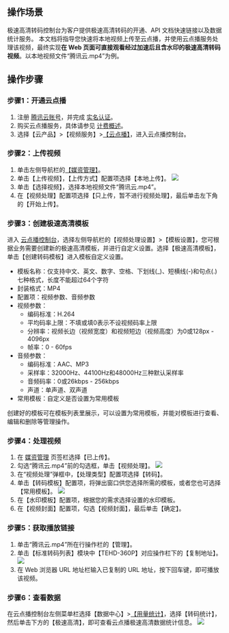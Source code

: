 ## 操作场景
极速高清转码控制台为客户提供极速高清转码的开通、API 文档快速链接以及数据统计服务。
本文档将指导您快速将本地视频上传至云点播，并使用云点播服务处理该视频，最终实现**在 Web 页面可直接观看经过加速后且含水印的极速高清转码视频**。以本地视频文件“腾讯云.mp4”为例。

## 操作步骤

### 步骤1：开通云点播

1. 注册 [腾讯云账号](https://cloud.tencent.com/document/product/378/17985)，并完成 [实名认证](https://cloud.tencent.com/document/product/378/3629)。
2. 购买云点播服务，具体请参见 [计费概述](https://cloud.tencent.com/document/product/266/2838)。
3. 选择【云产品】>【视频服务】>[【云点播】](https://console.cloud.tencent.com/vod)，进入云点播控制台。

 

### 步骤2：上传视频

1. 单击左侧导航栏的[【媒资管理】](https://console.cloud.tencent.com/vod/media)。
2. 单击【上传视频】，【上传方式】配置项选择【本地上传】。
![](https://main.qcloudimg.com/raw/9741008a78ea906c13bb1b62c796ed88.png)
3. 单击【选择视频】，选择本地视频文件“腾讯云.mp4”。
4. 在【视频处理】配置项选择【只上传，暂不进行视频处理】，最后单击左下角的【开始上传】。

   

### 步骤3：创建极速高清模板

进入 [云点播控制台](https://console.cloud.tencent.com/vod/overview)，选择左侧导航栏的【视频处理设置】>【模板设置】，您可根据业务需要创建新的极速高清模板，并进行自定义设置。选择【极速高清模板】，单击【创建转码模板】进入模板自定义设置。

- 模板名称：仅支持中文、英文、数字、空格、下划线(\_)、短横线(-)和句点(.)七种格式，长度不能超过64个字符
- 封装格式：MP4
- 配置项：视频参数、音频参数
- 视频参数：
  - 编码标准：H.264
  - 平均码率上限：不填或填0表示不设视频码率上限
  - 分辨率：视频长边（视频宽度）和视频短边（视频高度）为0或128px - 4096px
  - 帧率：0 - 60fps
- 音频参数：
  - 编码标准：AAC、MP3
  - 采样率：32000Hz、44100Hz和48000Hz三种默认采样率
  - 音频码率：0或26kbps - 256kbps
  - 声道：单声道、双声道
- 常用模板：自定义是否设置为常用模板

创建好的模板可在模板列表里展示，可以设置为常用模板，并能对模板进行查看、编辑和删除等管理操作。

### 步骤4：处理视频

1. 在 [媒资管理](https://console.cloud.tencent.com/vod/media) 页签栏选择【已上传】。
2. 勾选“腾讯云.mp4”前的勾选框，单击【视频处理】。
![](https://main.qcloudimg.com/raw/357ac27a20802dbd33aa9d334e762401.png)
3. 在“视频处理”弹框中，【处理类型】配置项选择【转码】。
4. 单击【转码模板】配置项，将弹出窗口供您选择所需的模板，或者您也可选择【常用模板】。
![](https://main.qcloudimg.com/raw/117550970c259af270dcf0c74f2d8f6b.png)
5. 在【水印模板】配置项，根据您的需求选择设置的水印模板。
6. 在【视频封面】配置项，勾选【视频封面】，最后单击【确定】。



### 步骤5：获取播放链接

1. 单击“腾讯云.mp4”所在行操作栏的【管理】。
2. 单击【标准转码列表】模块中【TEHD-360P】对应操作栏下的【复制地址】。
![](https://main.qcloudimg.com/raw/f8e47aab03af397bf8da9ea051f2e27e.png)
3. 在 Web 浏览器 URL 地址栏输入已复制的 URL 地址，按下回车键，即可播放该视频。

   

### 步骤6：查看数据

在云点播控制台左侧菜单栏选择【数据中心】>[【用量统计】](https://console.cloud.tencent.com/vod/dosage-statistics/index)，选择【转码统计】，然后单击下方的【极速高清】，即可查看云点播极速高清数据统计信息。
![](https://main.qcloudimg.com/raw/4b88d1d6a504c8abb1585908cbb03453.png)
